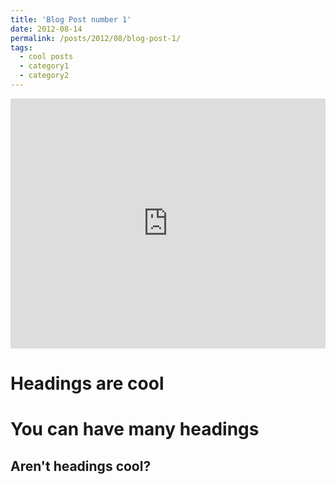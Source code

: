 ```yaml
---
title: 'Blog Post number 1'
date: 2012-08-14
permalink: /posts/2012/08/blog-post-1/
tags:
  - cool posts
  - category1
  - category2
---
```


<iframe height="400px" width="100%" src="https://repl.it/@Z_AID/largest-four?lite=true" scrolling="no" frameborder="no" allowtransparency="true" allowfullscreen="true" sandbox="allow-forms allow-pointer-lock allow-popups allow-same-origin allow-scripts allow-modals"></iframe>

Headings are cool
======

You can have many headings
======

Aren't headings cool?
------
